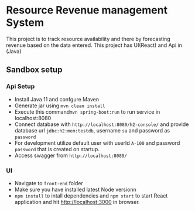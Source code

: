 # Resource Revenue management System 

This project is to track resource availability and there by forecasting revenue based on the data entered. 
This project has UI(React) and Api in (Java)

## Sandbox setup
### Api Setup
- Install Java 11 and confgure Maven
- Generate jar using `mvn clean install`
- Execute this command`mvn spring-boot:run` to run service in localhost:8080
- Connect database with `http://localhost:8080/h2-console/` and provide database url `jdbc:h2:mem:testdb`, username `sa` and password as `password`
- For development utilize default user with userId `A-100` and password `password` that is created on startup.
- Access swagger from `http://localhost:8080/`

### UI
- Navigate to `front-end` folder
- Make sure you have installed latest Node versionn
- `npm install` to intall dependencies and `npm start` to start React application and hit [http://localhost:3000](http://localhost:3000) in browser. 


